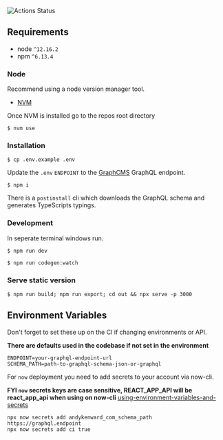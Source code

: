 ![Actions Status](https://github.com/andykenward/andykenward.com/workflows/Check%20Pull%20Request/badge.svg)

## Requirements

- node `^12.16.2`
- npm `^6.13.4`

### Node

Recommend using a node version manager tool.

- [NVM](https://github.com/creationix/nvm#install-script)

Once NVM is installed go to the repos root directory

```
$ nvm use
```

### Installation

```
$ cp .env.example .env
```

Update the `.env` `ENDPOINT` to the [GraphCMS](https://graphcms.com) GraphQL endpoint.

```
$ npm i
```

There is a `postinstall` cli which downloads the GraphQL schema and generates TypeScripts typings.

### Development

In seperate terminal windows run.
```
$ npm run dev
```

```
$ npm run codegen:watch
```

### Serve static version

```
$ npm run build; npm run export; cd out && npx serve -p 3000
```
## Environment Variables

Don't forget to set these up on the CI if changing environments or API.

**There are defaults used in the codebase if not set in the environment**

```
ENDPOINT=your-graphql-endpoint-url
SCHEMA_PATH=path-to-graphql-schema-json-or-graphql
```

For `now` deployment you need to add secrets to your account via now-cli.

**FYI `now` secrets keys are case sensitive, REACT_APP_API will be react_app_api when using on now-cli**
[using-environment-variables-and-secrets](https://zeit.co/docs/v2/build-step#using-environment-variables-and-secrets)

```
npx now secrets add andykenward_com_schema_path https://graphql.endpoint
npx now secrets add ci true
```
